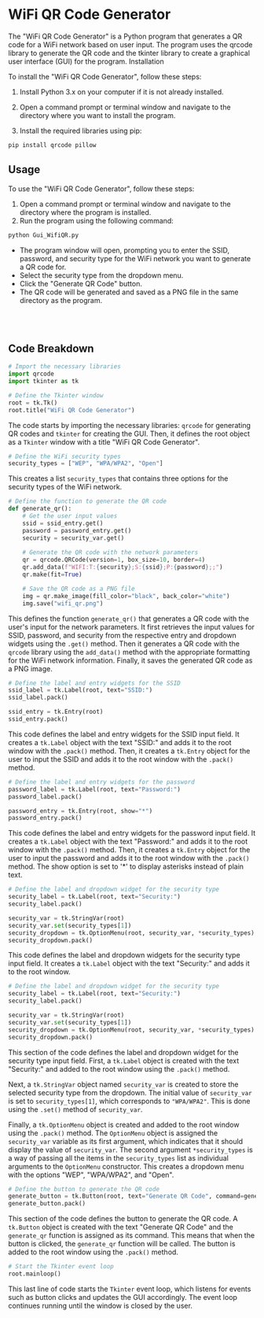 # WiFi QR Code Generator

The "WiFi QR Code Generator" is a Python program that generates a QR code for a WiFi network based on user input. The program uses the qrcode library to generate the QR code and the tkinter library to create a graphical user interface (GUI) for the program.
Installation

To install the "WiFi QR Code Generator", follow these steps:

1. Install Python 3.x on your computer if it is not already installed.
1. Open a command prompt or terminal window and navigate to the directory where you want to install the program.

1. Install the required libraries using pip:

```bash
pip install qrcode pillow
```

## Usage

To use the "WiFi QR Code Generator", follow these steps:

1. Open a command prompt or terminal window and navigate to the directory where the program is installed.
1. Run the program using the following command:

```bash
python Gui_WifiQR.py
```
- The program window will open, prompting you to enter the SSID, password, and security type for the WiFi network you want to generate a QR code for.
- Select the security type from the dropdown menu.
- Click the "Generate QR Code" button.
- The QR code will be generated and saved as a PNG file in the same directory as the program.

<br><br/>

## Code Breakdown

```python
# Import the necessary libraries
import qrcode
import tkinter as tk

# Define the Tkinter window
root = tk.Tk()
root.title("WiFi QR Code Generator")
```

The code starts by importing the necessary libraries: ```qrcode``` for generating QR codes and ```tkinter``` for creating the GUI. Then, it defines the root object as a ```Tkinter``` window with a title "WiFi QR Code Generator".

```python
# Define the WiFi security types
security_types = ["WEP", "WPA/WPA2", "Open"]
```

This creates a list ```security_types``` that contains three options for the security types of the WiFi network.

```python
# Define the function to generate the QR code
def generate_qr():
    # Get the user input values
    ssid = ssid_entry.get()
    password = password_entry.get()
    security = security_var.get()
    
    # Generate the QR code with the network parameters
    qr = qrcode.QRCode(version=1, box_size=10, border=4)
    qr.add_data(f"WIFI:T:{security};S:{ssid};P:{password};;")
    qr.make(fit=True)

    # Save the QR code as a PNG file
    img = qr.make_image(fill_color="black", back_color="white")
    img.save("wifi_qr.png")
```

This defines the function ```generate_qr()``` that generates a QR code with the user's input for the network parameters. It first retrieves the input values for SSID, password, and security from the respective entry and dropdown widgets using the ```.get()``` method. Then it generates a QR code with the ```qrcode``` library using the ```add_data()``` method with the appropriate formatting for the WiFi network information. Finally, it saves the generated QR code as a PNG image.

```python
# Define the label and entry widgets for the SSID
ssid_label = tk.Label(root, text="SSID:")
ssid_label.pack()

ssid_entry = tk.Entry(root)
ssid_entry.pack()
```


This code defines the label and entry widgets for the SSID input field. It creates a ```tk.Label``` object with the text "SSID:" and adds it to the root window with the ```.pack()``` method. Then, it creates a ```tk.Entry``` object for the user to input the SSID and adds it to the root window with the ```.pack()``` method.

```python
# Define the label and entry widgets for the password
password_label = tk.Label(root, text="Password:")
password_label.pack()

password_entry = tk.Entry(root, show="*")
password_entry.pack()
```


This code defines the label and entry widgets for the password input field. It creates a ```tk.Label``` object with the text "Password:" and adds it to the root window with the ```.pack()``` method. Then, it creates a ```tk.Entry``` object for the user to input the password and adds it to the root window with the ```.pack()``` method. The show option is set to '*' to display asterisks instead of plain text.

```python
# Define the label and dropdown widget for the security type
security_label = tk.Label(root, text="Security:")
security_label.pack()

security_var = tk.StringVar(root)
security_var.set(security_types[1])
security_dropdown = tk.OptionMenu(root, security_var, *security_types)
security_dropdown.pack()
```


This code defines the label and dropdown widgets for the security type input field. It creates a ```tk.Label``` object with the text "Security:" and adds it to the root window.

```python
# Define the label and dropdown widget for the security type
security_label = tk.Label(root, text="Security:")
security_label.pack()

security_var = tk.StringVar(root)
security_var.set(security_types[1])
security_dropdown = tk.OptionMenu(root, security_var, *security_types)
security_dropdown.pack()
```


This section of the code defines the label and dropdown widget for the security type input field. First, a ```tk.Label``` object is created with the text "Security:" and added to the root window using the ```.pack()``` method.

Next, a ```tk.StringVar``` object named ```security_var``` is created to store the selected security type from the dropdown. The initial value of ```security_var``` is set to ```security_types[1]```, which corresponds to ```"WPA/WPA2"```. This is done using the ```.set()``` method of ```security_var```.

Finally, a ```tk.OptionMenu``` object is created and added to the root window using the ```.pack()``` method. The ```OptionMenu``` object is assigned the ```security_var``` variable as its first argument, which indicates that it should display the value of ```security_var```. The second argument ```*security_types``` is a way of passing all the items in the ```security_types``` list as individual arguments to the ```OptionMenu``` constructor. This creates a dropdown menu with the options "WEP", "WPA/WPA2", and "Open".


```python
# Define the button to generate the QR code
generate_button = tk.Button(root, text="Generate QR Code", command=generate_qr)
generate_button.pack()
```

This section of the code defines the button to generate the QR code. A ```tk.Button``` object is created with the text "Generate QR Code" and the ```generate_qr``` function is assigned as its command. This means that when the button is clicked, the ```generate_qr``` function will be called. The button is added to the root window using the ```.pack()``` method.


```python
# Start the Tkinter event loop
root.mainloop()
```

This last line of code starts the ```Tkinter``` event loop, which listens for events such as button clicks and updates the GUI accordingly. The event loop continues running until the window is closed by the user.